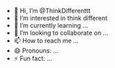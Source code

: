 - 👋 Hi, I’m @ThinkDifferenttt
- 👀 I’m interested in think different
- 🌱 I’m currently learning ...
- 💞️ I’m looking to collaborate on ...
- 📫 How to reach me ...
- 😄 Pronouns: ...
- ⚡ Fun fact: ...

<!---
ThinkDifferenttt/ThinkDifferenttt is a ✨ special ✨ repository because its `README.md` (this file) appears on your GitHub profile.
You can click the Preview link to take a look at your changes.
--->
